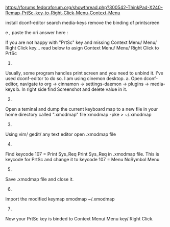 https://forums.fedoraforum.org/showthread.php?300542-ThinkPad-X240-Remap-PrtSc-key-to-Right-Click-Menu-Context-Menu

install dconf-editor
search media-keys 
remove the binding of printscreen



e , paste the ori answer here :

If you are not happy with "PrtSc" key and missing Context Menu/ Menu/ Right Click key...
read below to asign Context Menu/ Menu/ Right Click to PrtSc

1.
Usually, some program handles print screen and you need to unbind it. I've used dconf-editor to do so. 
I am using cinemon desktop.
a. Open dconf-editor, navigate to 
org -> cinnamon -> settings-daemon -> plugins -> media-keys
b. In right side find Screenshot and delete value in it.


2. 
Open a teminal and dump the current keyboard map to a new file in your home directory called ".xmodmap" file
xmodmap -pke > ~/.xmodmap

3.
Using vim/ gedit/ any text editor open .xmodmap file

4. 
Find keycode 107 = Print Sys_Req Print Sys_Req in .xmodmap file. This is keycode for PrtSc and change it to
keycode 107 = Menu NoSymbol Menu

5.
Save .xmodmap file and close it.

6.
Import the modified keymap
xmodmap ~/.xmodmap

7.
Now your PrtSc key is binded to Context Menu/ Menu key/ Right Click.

